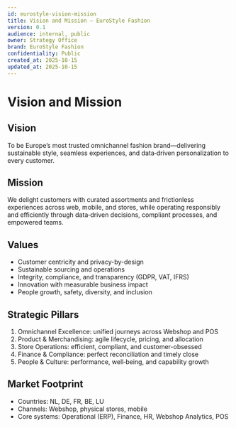 ```yaml
---
id: eurostyle-vision-mission
title: Vision and Mission – EuroStyle Fashion
version: 0.1
audience: internal, public
owner: Strategy Office
brand: EuroStyle Fashion
confidentiality: Public
created_at: 2025-10-15
updated_at: 2025-10-15
---
```


# Vision and Mission

## Vision
To be Europe’s most trusted omnichannel fashion brand—delivering sustainable style, seamless experiences, and data‑driven personalization to every customer.

## Mission
We delight customers with curated assortments and frictionless experiences across web, mobile, and stores, while operating responsibly and efficiently through data‑driven decisions, compliant processes, and empowered teams.

## Values
- Customer centricity and privacy-by-design
- Sustainable sourcing and operations
- Integrity, compliance, and transparency (GDPR, VAT, IFRS)
- Innovation with measurable business impact
- People growth, safety, diversity, and inclusion

## Strategic Pillars
1. Omnichannel Excellence: unified journeys across Webshop and POS
2. Product & Merchandising: agile lifecycle, pricing, and allocation
3. Store Operations: efficient, compliant, and customer-obsessed
4. Finance & Compliance: perfect reconciliation and timely close
5. People & Culture: performance, well‑being, and capability growth

## Market Footprint
- Countries: NL, DE, FR, BE, LU
- Channels: Webshop, physical stores, mobile
- Core systems: Operational (ERP), Finance, HR, Webshop Analytics, POS
